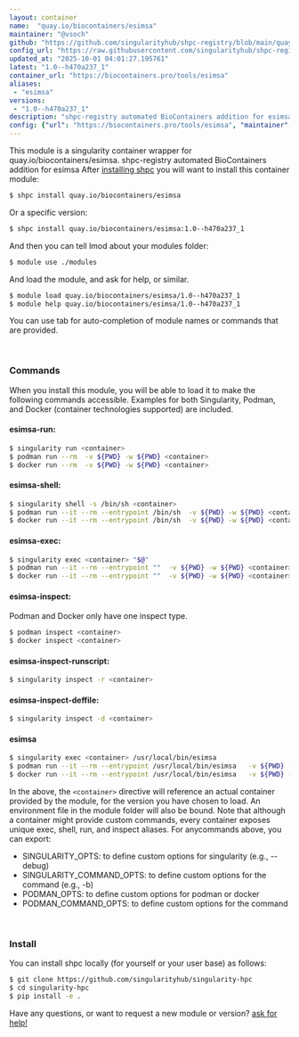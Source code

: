 ```yaml
---
layout: container
name:  "quay.io/biocontainers/esimsa"
maintainer: "@vsoch"
github: "https://github.com/singularityhub/shpc-registry/blob/main/quay.io/biocontainers/esimsa/container.yaml"
config_url: "https://raw.githubusercontent.com/singularityhub/shpc-registry/main/quay.io/biocontainers/esimsa/container.yaml"
updated_at: "2025-10-01 04:01:27.195761"
latest: "1.0--h470a237_1"
container_url: "https://biocontainers.pro/tools/esimsa"
aliases:
 - "esimsa"
versions:
 - "1.0--h470a237_1"
description: "shpc-registry automated BioContainers addition for esimsa"
config: {"url": "https://biocontainers.pro/tools/esimsa", "maintainer": "@vsoch", "description": "shpc-registry automated BioContainers addition for esimsa", "latest": {"1.0--h470a237_1": "sha256:40276f2659d9b314168fd5864aba08360347f07308c3bec6d090876921170be2"}, "tags": {"1.0--h470a237_1": "sha256:40276f2659d9b314168fd5864aba08360347f07308c3bec6d090876921170be2"}, "docker": "quay.io/biocontainers/esimsa", "aliases": {"esimsa": "/usr/local/bin/esimsa"}}
---
```


This module is a singularity container wrapper for quay.io/biocontainers/esimsa.
shpc-registry automated BioContainers addition for esimsa
After [installing shpc](#install) you will want to install this container module:


```bash
$ shpc install quay.io/biocontainers/esimsa
```

Or a specific version:

```bash
$ shpc install quay.io/biocontainers/esimsa:1.0--h470a237_1
```

And then you can tell lmod about your modules folder:

```bash
$ module use ./modules
```

And load the module, and ask for help, or similar.

```bash
$ module load quay.io/biocontainers/esimsa/1.0--h470a237_1
$ module help quay.io/biocontainers/esimsa/1.0--h470a237_1
```

You can use tab for auto-completion of module names or commands that are provided.

<br>

### Commands

When you install this module, you will be able to load it to make the following commands accessible.
Examples for both Singularity, Podman, and Docker (container technologies supported) are included.

#### esimsa-run:

```bash
$ singularity run <container>
$ podman run --rm  -v ${PWD} -w ${PWD} <container>
$ docker run --rm  -v ${PWD} -w ${PWD} <container>
```

#### esimsa-shell:

```bash
$ singularity shell -s /bin/sh <container>
$ podman run --it --rm --entrypoint /bin/sh  -v ${PWD} -w ${PWD} <container>
$ docker run --it --rm --entrypoint /bin/sh  -v ${PWD} -w ${PWD} <container>
```

#### esimsa-exec:

```bash
$ singularity exec <container> "$@"
$ podman run --it --rm --entrypoint ""  -v ${PWD} -w ${PWD} <container> "$@"
$ docker run --it --rm --entrypoint ""  -v ${PWD} -w ${PWD} <container> "$@"
```

#### esimsa-inspect:

Podman and Docker only have one inspect type.

```bash
$ podman inspect <container>
$ docker inspect <container>
```

#### esimsa-inspect-runscript:

```bash
$ singularity inspect -r <container>
```

#### esimsa-inspect-deffile:

```bash
$ singularity inspect -d <container>
```


#### esimsa

```bash
$ singularity exec <container> /usr/local/bin/esimsa
$ podman run --it --rm --entrypoint /usr/local/bin/esimsa   -v ${PWD} -w ${PWD} <container> -c " $@"
$ docker run --it --rm --entrypoint /usr/local/bin/esimsa   -v ${PWD} -w ${PWD} <container> -c " $@"
```



In the above, the `<container>` directive will reference an actual container provided
by the module, for the version you have chosen to load. An environment file in the
module folder will also be bound. Note that although a container
might provide custom commands, every container exposes unique exec, shell, run, and
inspect aliases. For anycommands above, you can export:

 - SINGULARITY_OPTS: to define custom options for singularity (e.g., --debug)
 - SINGULARITY_COMMAND_OPTS: to define custom options for the command (e.g., -b)
 - PODMAN_OPTS: to define custom options for podman or docker
 - PODMAN_COMMAND_OPTS: to define custom options for the command

<br>

### Install

You can install shpc locally (for yourself or your user base) as follows:

```bash
$ git clone https://github.com/singularityhub/singularity-hpc
$ cd singularity-hpc
$ pip install -e .
```

Have any questions, or want to request a new module or version? [ask for help!](https://github.com/singularityhub/singularity-hpc/issues)